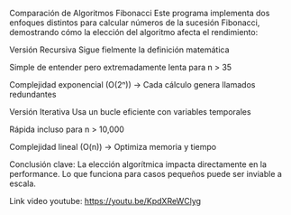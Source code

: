 Comparación de Algoritmos Fibonacci
Este programa implementa dos enfoques distintos para calcular números de la sucesión Fibonacci, demostrando cómo la elección del algoritmo afecta el rendimiento:

Versión Recursiva
Sigue fielmente la definición matemática

Simple de entender pero extremadamente lenta para n > 35

Complejidad exponencial (O(2ⁿ)) → Cada cálculo genera llamados redundantes

Versión Iterativa
Usa un bucle eficiente con variables temporales

Rápida incluso para n > 10,000

Complejidad lineal (O(n)) → Optimiza memoria y tiempo

Conclusión clave: La elección algorítmica impacta directamente en la performance. Lo que funciona para casos pequeños puede ser inviable a escala.

Link video youtube:
https://youtu.be/KpdXReWClyg
